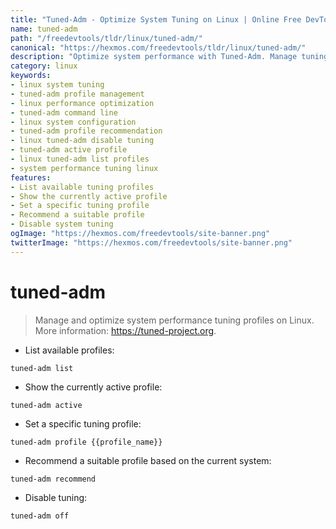 ```yaml
---
title: "Tuned-Adm - Optimize System Tuning on Linux | Online Free DevTools by Hexmos"
name: tuned-adm
path: "/freedevtools/tldr/linux/tuned-adm/"
canonical: "https://hexmos.com/freedevtools/tldr/linux/tuned-adm/"
description: "Optimize system performance with Tuned-Adm. Manage tuning profiles and enhance your Linux system with ease. Free online tool, no registration required."
category: linux
keywords:
- linux system tuning
- tuned-adm profile management
- linux performance optimization
- tuned-adm command line
- linux system configuration
- tuned-adm profile recommendation
- linux tuned-adm disable tuning
- tuned-adm active profile
- linux tuned-adm list profiles
- system performance tuning linux
features:
- List available tuning profiles
- Show the currently active profile
- Set a specific tuning profile
- Recommend a suitable profile
- Disable system tuning
ogImage: "https://hexmos.com/freedevtools/site-banner.png"
twitterImage: "https://hexmos.com/freedevtools/site-banner.png"
---
```


# tuned-adm

> Manage and optimize system performance tuning profiles on Linux.
> More information: <https://tuned-project.org>.

- List available profiles:

`tuned-adm list`

- Show the currently active profile:

`tuned-adm active`

- Set a specific tuning profile:

`tuned-adm profile {{profile_name}}`

- Recommend a suitable profile based on the current system:

`tuned-adm recommend`

- Disable tuning:

`tuned-adm off`
